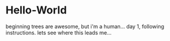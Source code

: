 # Hello-World
beginning 
trees are awesome, but i'm a human...
day 1, following instructions.
lets see where this leads me...
